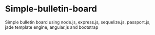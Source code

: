 # Simple-bulletin-board
Simple bulletin board using node.js, express.js, sequelize.js, passport.js, jade template engine, angular.js and bootstrap

